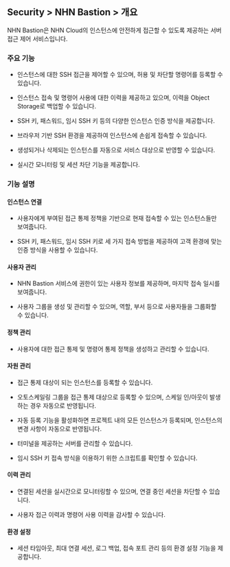 ## Security > NHN Bastion > 개요


NHN Bastion은 NHN Cloud의 인스턴스에 안전하게 접근할 수 있도록 제공하는 서버 접근 제어 서비스입니다.


### 주요 기능


* 인스턴스에 대한 SSH 접근을 제어할 수 있으며, 허용 및 차단할 명령어를 등록할 수 있습니다.

* 인스턴스 접속 및 명령어 사용에 대한 이력을 제공하고 있으며, 이력을 Object Storage로 백업할 수 있습니다.

* SSH 키, 패스워드, 임시 SSH 키 등의 다양한 인스턴스 인증 방식을 제공합니다.

* 브라우저 기반 SSH 환경을 제공하여 인스턴스에 손쉽게 접속할 수 있습니다.

* 생성되거나 삭제되는 인스턴스를 자동으로 서비스 대상으로 반영할 수 있습니다.
* 실시간 모니터링 및 세션 차단 기능을 제공합니다.


### 기능 설명


#### 인스턴스 연결


* 사용자에게 부여된 접근 통제 정책을 기반으로 현재 접속할 수 있는 인스턴스들만 보여줍니다.

* SSH 키, 패스워드, 임시 SSH 키로 세 가지 접속 방법을 제공하여 고객 환경에 맞는 인증 방식을 사용할 수 있습니다.


#### 사용자 관리


* NHN Bastion 서비스에 권한이 있는 사용자 정보를 제공하며, 마지막 접속 일시를 보여줍니다.

* 사용자 그룹을 생성 및 관리할 수 있으며, 역할, 부서 등으로 사용자들을 그룹화할 수 있습니다.


#### 정책 관리


* 사용자에 대한 접근 통제 및 명령어 통제 정책을 생성하고 관리할 수 있습니다.


#### 자원 관리


* 접근 통제 대상이 되는 인스턴스를 등록할 수 있습니다.

* 오토스케일링 그룹을 접근 통제 대상으로 등록할 수 있으며, 스케일 인/아웃이 발생하는 경우 자동으로 반영됩니다.

* 자동 등록 기능을 활성화하면 프로젝트 내의 모든 인스턴스가 등록되며, 인스턴스의 변경 사항이 자동으로 반영됩니다.

* 터미널을 제공하는 서버를 관리할 수 있습니다.
* 임시 SSH 키 접속 방식을 이용하기 위한 스크립트를 확인할 수 있습니다.


#### 이력 관리


* 연결된 세션을 실시간으로 모니터링할 수 있으며, 연결 중인 세션을 차단할 수 있습니다.

* 사용자 접근 이력과 명령어 사용 이력을 감사할 수 있습니다.

#### 환경 설정


* 세션 타임아웃, 최대 연결 세션, 로그 백업, 접속 포트 관리 등의 환경 설정 기능을 제공합니다.

